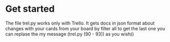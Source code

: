 # Get started 

The file trel.py works only with Trello. It gets docs in json format about 
    changes with your cards from your board by filter all to get the last one
    you can replase the my message (trel.py (90 - 93)) as you wish)) 
